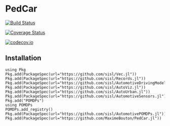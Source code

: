 # PedCar

[![Build Status](https://travis-ci.org/MaximeBouton/PedCarMDP.jl.svg?branch=master)](https://travis-ci.org/MaximeBouton/PedCarMDP.jl)

[![Coverage Status](https://coveralls.io/repos/MaximeBouton/PedCarMDP.jl/badge.svg?branch=master&service=github)](https://coveralls.io/github/MaximeBouton/PedCarMDP.jl?branch=master)

[![codecov.io](http://codecov.io/github/MaximeBouton/PedCarMDP.jl/coverage.svg?branch=master)](http://codecov.io/github/MaximeBouton/PedCarMDP.jl?branch=master)

## Installation

```
using Pkg
Pkg.add(PackageSpec(url="https://github.com/sisl/Vec.jl"))
Pkg.add(PackageSpec(url="https://github.com/sisl/Records.jl"))
Pkg.add(PackageSpec(url="https://github.com/sisl/AutomotiveDrivingModels.jl"))
Pkg.add(PackageSpec(url="https://github.com/sisl/AutoViz.jl"))
Pkg.add(PackageSpec(url="https://github.com/sisl/AutoUrban.jl"))
Pkg.add(PackageSpec(url="https://github.com/sisl/AutomotiveSensors.jl"))
Pkg.add("POMDPs")
using POMDPs
POMDPs.add_registry()
Pkg.add(PackageSpec(url="https://github.com/sisl/AutomotivePOMDPs.jl"))
Pkg.add(PackageSpec(url="https://github.com/MaximeBouton/PedCar.jl"))
```